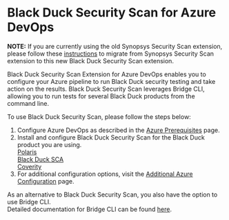 # Black Duck Security Scan for Azure DevOps

**NOTE:** If you are currently using the old Synopsys Security Scan extension, please follow these <a href="https://community.blackduck.com/s/article/integrations-black-duck-migration-instructions">instructions</a> to migrate from Synopsys Security Scan extension to this new Black Duck Security Scan extension. 

Black Duck Security Scan Extension for Azure DevOps enables you to configure your Azure pipeline to run Black Duck security testing and take action on the results.
Black Duck Security Scan leverages Bridge CLI, allowing you to run tests for several Black Duck products from the command line.

To use Black Duck Security Scan, please follow the steps below:

1. Configure Azure DevOps as described in the [Azure Prerequisites](https://documentation.blackduck.com/bundle/bridge/page/documentation/c_azure-prerequisites.html) page.
2. Install and configure Black Duck Security Scan for the Black Duck product you are using. <br/>
[Polaris](https://documentation.blackduck.com/bundle/bridge/page/documentation/c_azure-with-polaris.html) <br/>
[Black Duck SCA](https://documentation.blackduck.com/bundle/bridge/page/documentation/c_azure-with-blackduck.html)  <br/>
[Coverity](https://documentation.blackduck.com/bundle/bridge/page/documentation/c_azure-with-coverity.html) <br/>
3. For additional configuration options, visit the [Additional Azure Configuration](https://documentation.blackduck.com/bundle/bridge/page/documentation/c_additional-azure-parameters.html) page.

As an alternative to Black Duck Security Scan, you also have the option to use Bridge CLI. <br/>
Detailed documentation for Bridge CLI can be found [here](https://documentation.blackduck.com/bundle/bridge/page/documentation/c_overview.html).
